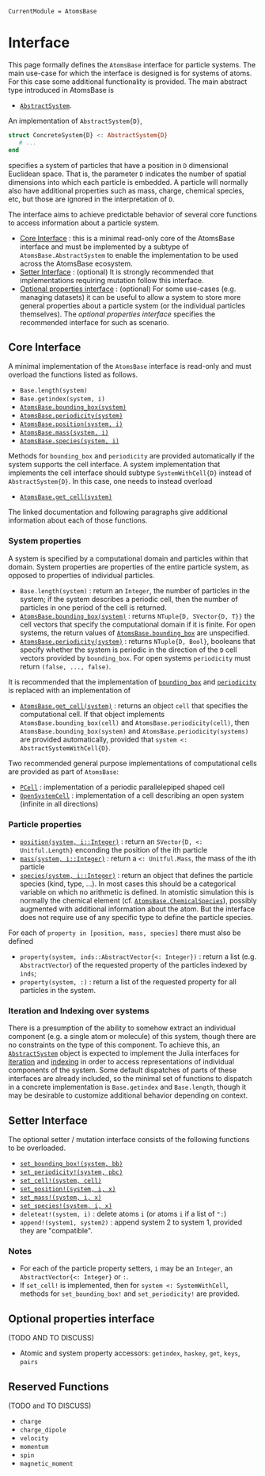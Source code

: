 ```@meta
CurrentModule = AtomsBase
```

# Interface

This page formally defines the `AtomsBase` interface for particle systems. 
The main use-case for which the interface is designed is for systems of atoms. For this case some additional functionality is provided.
The main abstract type introduced in AtomsBase is 
- [`AbstractSystem`](@ref).

An implementation of `AbstractSystem{D}`,  
```julia 
struct ConcreteSystem{D} <: AbstractSystem{D}
   # ... 
end
```
specifies a system of particles that have a position in `D` dimensional Euclidean space. That is, the parameter `D` indicates the number of spatial dimensions into which each particle is embedded. 
A particle will normally also have additional properties such as mass, charge, chemical species, etc, but those are ignored in the interpretation of `D`.

The interface aims to achieve predictable behavior of several core functions to access information about a particle system. 
- [Core Interface](@ref) : this is a minimal read-only core of the AtomsBase interface and must be implemented by a subtype of `AtomsBase.AbstractSystem` to enable the implementation to be used across the AtomsBase ecosystem. 
- [Setter Interface](@ref) : (optional) It is strongly recommended that implementations requiring mutation follow this interface. 
- [Optional properties interface](@ref) : (optional) For some use-cases (e.g. managing datasets) it can be useful to allow a system to store more general properties about a particle system (or the individual particles themselves). The *optional properties interface* specifies the recommended interface for such as scenario. 



## Core Interface

A minimal implementation of the `AtomsBase` interface is read-only and must overload the functions listed as follows. 

- `Base.length(system)`
- `Base.getindex(system, i)` 
- [`AtomsBase.bounding_box(system)`](@ref)
- [`AtomsBase.periodicity(system)`](@ref)
- [`AtomsBase.position(system, i)`](@ref)
- [`AtomsBase.mass(system, i)`](@ref)
- [`AtomsBase.species(system, i)`](@ref)

Methods for `bounding_box` and `periodicity` are provided automatically if the system supports the cell interface. A system implementation that implements the cell interface should subtype `SystemWithCell{D}` instead of `AbstractSystem{D}`. In this case, one needs to instead overload
- [`AtomsBase.get_cell(system)`](@ref)

The linked documentation and following paragraphs give additional information about each of those functions.


### System properties

A system is specified by a computational domain and particles within that domain. 
System properties are properties of the entire particle system, as opposed to 
properties of individual particles. 

- `Base.length(system)`  : return an `Integer`, the number of particles in the system; if the system describes a periodic cell, then the number of particles in one period of the cell is returned.
- [`AtomsBase.bounding_box(system)`](@ref) : returns `NTuple{D, SVector{D, T}}` the cell vectors that specify the computational domain if it is finite. For open systems, the return values of [`AtomsBase.bounding_box`](@ref) are unspecified.
- [`AtomsBase.periodicity(system)`](@ref) : returns `NTuple{D, Bool}`, booleans that specify whether the system is periodic in the direction of the `D` cell vectors provided by `bounding_box`. For open systems `periodicity` must return `(false, ..., false)`.

It is recommended that the implementation of [`bounding_box`](@ref) and [`periodicity`](@ref) is replaced with an implementation of 
- [`AtomsBase.get_cell(system)`](@ref) : returns an object `cell` that specifies the computational cell. If that object implements `AtomsBase.bounding_box(cell)` and `AtomsBase.periodicity(cell)`, then `AtomsBase.bounding_box(system)` and `AtomsBase.periodicity(systems)` are provided automatically, provided that `system <: AbstractSystemWithCell{D}`.

Two recommended general purpose implementations of computational cells are provided as part of `AtomsBase`: 
- [`PCell`](@ref) : implementation of a periodic parallelepiped shaped cell
- [`OpenSystemCell`](@ref) : implementation of a cell describing an open system (infinite in all directions)


### Particle properties 

- [`position(system, i::Integer)`](@ref) : return an `SVector{D, <: Unitful.Length}` enconding the position of the ith particle
- [`mass(system, i::Integer)`](@ref) : return a `<: Unitful.Mass`, the mass of the ith particle
- [`species(system, i::Integer)`](@ref) : return an object that defines the particle species (kind, type, ...). In most cases this should be a categorical variable on which no arithmetic is defined. In atomistic simulation this is normally the chemical element (cf. [`AtomsBase.ChemicalSpecies`](@ref)), possibly augmented with additional information about the atom. But the interface does not require use of any specific type to define the particle species.

For each of `property in [position, mass, species]` there must also be defined 
- `property(system, inds::AbstractVector{<: Integer})` : return a list (e.g. `AbstractVector`) of the requested property of the particles indexed by `inds`;  
- `property(system, :)` : return a list of the requested property for all particles in the system.

### Iteration and Indexing over systems

There is a presumption of the ability to somehow extract an individual
component (e.g. a single atom or molecule) of this system, though there are no
constraints on the type of this component. To achieve this, an [`AbstractSystem`](@ref)
object is expected to implement the Julia interfaces for
[iteration](https://docs.julialang.org/en/v1/manual/interfaces/#man-interface-iteration)
and [indexing](https://docs.julialang.org/en/v1/manual/interfaces/#Indexing) in
order to access representations of individual components of the system. Some
default dispatches of parts of these interfaces are already included, so the
minimal set of functions to dispatch in a concrete implementation is
`Base.getindex` and `Base.length`, though it may be desirable to customize
additional behavior depending on context.


## Setter Interface

The optional setter / mutation interface consists of the following functions to be overloaded. 

- [`set_bounding_box!(system, bb)`](@ref) 
- [`set_periodicity!(system, pbc)`](@ref) 
- [`set_cell!(system, cell)`](@ref) 
- [`set_position!(system, i, x)`](@ref) 
- [`set_mass!(system, i, x)`](@ref)
- [`set_species!(system, i, x)`](@ref) 
- `deleteat!(system, i)` : delete atoms `i` (or atoms `i` if a list of `":`)
- `append!(system1, system2)` : append system 2 to system 1, provided they are "compatible". 

### Notes

- For each of the particle property setters, `i` may be an `Integer`, an `AbstractVector{<: Integer}` or `:`.
- If `set_cell!` is implemented, then for `system <: SystemWithCell`, methods for `set_bounding_box!` and `set_periodicity!` are provided.


## Optional properties interface

(TODO AND TO DISCUSS)

- Atomic and system property accessors: `getindex`, `haskey`, `get`, `keys`, `pairs`


## Reserved Functions

(TODO and TO DISCUSS)

- `charge` 
- `charge_dipole` 
- `velocity`
- `momentum` 
- `spin`
- `magnetic_moment`
